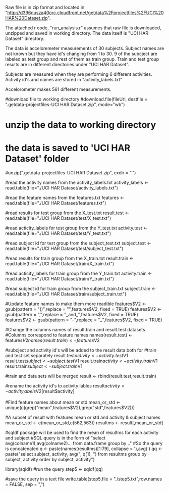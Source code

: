 Raw file is in zip format and located in "http://d396qusza40orc.cloudfront.net/getdata%2Fprojectfiles%2FUCI%20HAR%20Dataset.zip".

The attached r code, "run_analysis.r" assumes that raw file is downloaded, unzipped and saved in working directory. The data itself is "UCI HAR Dataset" directory.

The data is acceloremeter measurements of 30 subjects. Subject names are not known but they have id's changing from 1 to 30.
9 of the subcject are labeled as test group and rest of them as train group. Train and test group results are in different directories under "UCI HAR Dataset". 

Subjects are measured when they are performing 6 different activities. Activity id's and names are stored in "activity_labels.txt"

Accelorometer makes 561 different measurements.


#download file to working directory
#download.file(fileUrl, destfile = ".getdata-projectfiles-UCI HAR Dataset.zip", mode="wb")

# unzip the data to working directory
# the data is saved to 'UCI HAR Dataset' folder
#unzip(".getdata-projectfiles-UCI HAR Dataset.zip", exdir = ".")

#read the activity names from the activity_labels.txt
activity_labels <- read.table(file="./UCI HAR Dataset/activity_labels.txt")
           
#read the feature names from the features.txt
features <- read.table(file="./UCI HAR Dataset/features.txt")

#read results for test group from the X_test.txt
result.test <- read.table(file="./UCI HAR Dataset/test/X_test.txt")

#read acticity_labels for test group from the Y_test.txt
activity.test <- read.table(file="./UCI HAR Dataset/test/Y_test.txt")

#read subject id for test group from the subject_test.txt
subject.test <- read.table(file="./UCI HAR Dataset/test/subject_test.txt")

#read results for train group from the X_train.txt
result.train <- read.table(file="./UCI HAR Dataset/train/X_train.txt")

#read acticity_labels for train group from the Y_train.txt
activity.train <- read.table(file="./UCI HAR Dataset/train/Y_train.txt")

#read subject id for train group from the subject_train.txt
subject.train <- read.table(file="./UCI HAR Dataset/train/subject_train.txt")

#Update feature names to make them more readible
features$V2 <- gsub(pattern = "()",replace = "",features$V2, fixed = TRUE)
features$V2 <- gsub(pattern = ",",replace = "_and_",features$V2, fixed = TRUE)
features$V2 <- gsub(pattern = "-",replace = "_",features$V2, fixed = TRUE)

#Change the columns names of result.train and result.test datasets
#Columns correspond to feature names
names(result.test) <- features$V2
names(result.train) <- features$V2

#subcject and activity id's will be added to the result data both for 
#train and test set separately
result.test$activity <- activity.test$V1
result.test$subject <- subject.test$V1
result.train$activity <- activity.train$V1
result.train$subject <- subject.train$V1

#train and data sets will be merged
result <- rbind(result.test,result.train)

#rename the activity id's to activity lables
result$activity <- activity_labels$V2[result$activity]

#Find feature names about mean or std
mean_or_std <- unique(c(grep("mean",features$V2),grep("std",features$V2)))

#A subset of result with features mean or std and activity & subject names 
mean_or_std <- c(mean_or_std,c(562,563))
resultms <- result[,mean_or_std]

#sqldf package will be used to find the mean of resultms for each activity and subject
#SQL query is in the form of "select avg(colname1),avg(colname2)... from data.frame group by .."
#So the query is concatenated
q <- paste(names(resultms)[1:79], collapse = '),avg(')
qq <- paste("select subject, activity, avg(", q[1], ") from resultms group by subject, activity order by subject, activity")

library(sqldf)
#run the query
step5 <- sqldf(qq)

#save the query in a text file
write.table(step5,file = "./step5.txt",row.names = FALSE, sep = ",")


